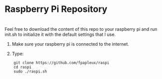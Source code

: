 #
# Raspberry Pi Repository
#

Feel free to download the content of this repo to your raspberry pi and run init.sh to initialize it with the default settings that I use.

1. Make sure your raspberry pi is connected to the internet.

2. Type:
```
	git clone https://github.com/fpapleux/raspi
	cd raspi
	sudo ./raspi.sh
```

